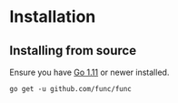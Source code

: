 # Installation

## Installing from source

Ensure you have [Go 1.11](https://golang.org/doc/install) or newer installed.

```
go get -u github.com/func/func
```
